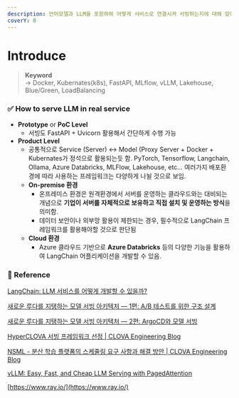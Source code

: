 ```yaml
---
description: 언어모델과 LLM을 포함하여 어떻게 서비스로 연결시켜 서빙하는지에 대해 알아보자.
coverY: 0
---
```


# Introduce

> **Keyword**\
> \-> Docker, Kubernates(k8s), FastAPI, MLflow, vLLM, Lakehouse, Blue/Green, LoadBalancing

### **✅ How to serve LLM in real service**

* **Prototype** or **PoC Level**
  * 서빙도 FastAPI + Uvicorn 활용해서 간단하게 수행 가능
* **Product Level**
  * 공통적으로 Service (Server) ↔ Model (Proxy Server + Docker + Kubernates가 정석으로 활용되는듯 함. PyTorch, Tensorflow, Langchain, Ollama, Azure Databricks, MLFlow, Lakehouse, etc… 여러가지 배포환경에 따라 사용하는 프레임워크는 다양하게 나뉠 것으로 보임.
  * **On-premise 환경**
    * 온프레미스 환경은 원격환경에서 서버를 운영하는 클라우드와는 대비되는 개념으로 **기업이 서버를 자체적으로 보유하고 직접 설치 및 운영하는 방식**을 의미함.
    * 데이터 보안이나 외부망 활용이 제한되는 경우, 필수적으로 LangChain 프레임워크를 활용해야할 것으로 판단됨
  * **Cloud 환경**
    * Azure 클라우드 기반으로 **Azure Databricks** 등의 다양한 기능을 활용하여 LangChain 어플리케이션을 개발할 수 있음.



### 📜 Reference

[LangChain: LLM 서비스를 어떻게 개발할 수 있을까?](https://bigwaveai.tistory.com/76)

[새로운 루다를 지탱하는 모델 서빙 아키텍처 — 1편: A/B 테스트를 위한 구조 설계](https://tech.scatterlab.co.kr/serving-architecture-1/)

[새로운 루다를 지탱하는 모델 서빙 아키텍처 — 2편: ArgoCD와 모델 서빙](https://tech.scatterlab.co.kr/serving-architecture-2/)

[HyperCLOVA 서빙 프레임워크 선정 | CLOVA Engineering Blog](https://engineering.clova.ai/posts/2022/01/hyperclova-part-1)

[NSML - 분산 학습 플랫폼의 스케줄링 요구 사항과 해결 방안 | CLOVA Engineering Blog](https://engineering.clova.ai/posts/2022/08/nsml-scheduler-part-1)

[vLLM: Easy, Fast, and Cheap LLM Serving with PagedAttention](https://blog.vllm.ai/2023/06/20/vllm.html)

[https://www.ray.io/](https://www.ray.io/)
